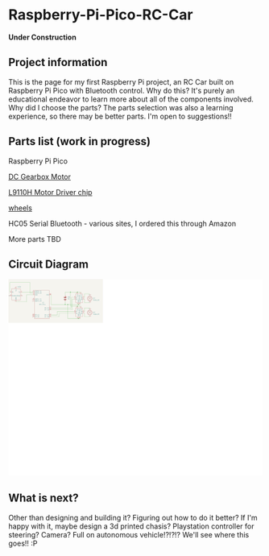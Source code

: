 # Raspberry-Pi-Pico-RC-Car
**Under Construction**

## Project information
This is the page for my first Raspberry Pi project, an RC Car built on Raspberry Pi Pico with Bluetooth control.
Why do this?  It's purely an educational endeavor to learn more about all of the components involved.
Why did I choose the parts?  The parts selection was also a learning experience, so there may be better parts.  I'm open to suggestions!!

## Parts list (work in progress)
Raspberry Pi Pico

[DC Gearbox Motor](https://www.adafruit.com/product/3777)

[L9110H Motor Driver chip](https://www.adafruit.com/product/4489)

[wheels](https://www.adafruit.com/product/4205)

HC05 Serial Bluetooth - various sites, I ordered this through Amazon

More parts TBD

## Circuit Diagram
![Circuit Diagram](https://github.com/NotFiona/Raspberry-Pi-Pico-RC-Car/blob/main/Circuit-Diagram%20v0.1.png)

## What is next?
Other than designing and building it?  Figuring out how to do it better?  If I'm happy with it, maybe design a 3d printed chasis?
Playstation controller for steering?  Camera?  Full on autonomous vehicle!?!?!?  We'll see where this goes!! :P
